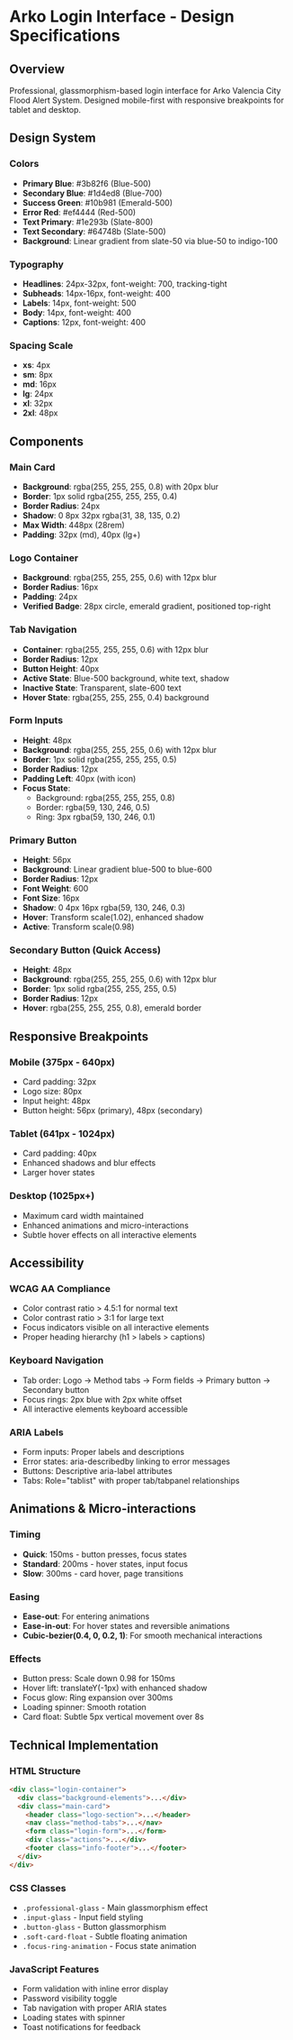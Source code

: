 # Arko Login Interface - Design Specifications

## Overview
Professional, glassmorphism-based login interface for Arko Valencia City Flood Alert System. Designed mobile-first with responsive breakpoints for tablet and desktop.

## Design System

### Colors
- **Primary Blue**: #3b82f6 (Blue-500)
- **Secondary Blue**: #1d4ed8 (Blue-700)  
- **Success Green**: #10b981 (Emerald-500)
- **Error Red**: #ef4444 (Red-500)
- **Text Primary**: #1e293b (Slate-800)
- **Text Secondary**: #64748b (Slate-500)
- **Background**: Linear gradient from slate-50 via blue-50 to indigo-100

### Typography
- **Headlines**: 24px-32px, font-weight: 700, tracking-tight
- **Subheads**: 14px-16px, font-weight: 400
- **Labels**: 14px, font-weight: 500
- **Body**: 14px, font-weight: 400
- **Captions**: 12px, font-weight: 400

### Spacing Scale
- **xs**: 4px
- **sm**: 8px  
- **md**: 16px
- **lg**: 24px
- **xl**: 32px
- **2xl**: 48px

## Components

### Main Card
- **Background**: rgba(255, 255, 255, 0.8) with 20px blur
- **Border**: 1px solid rgba(255, 255, 255, 0.4)
- **Border Radius**: 24px
- **Shadow**: 0 8px 32px rgba(31, 38, 135, 0.2)
- **Max Width**: 448px (28rem)
- **Padding**: 32px (md), 40px (lg+)

### Logo Container
- **Background**: rgba(255, 255, 255, 0.6) with 12px blur
- **Border Radius**: 16px
- **Padding**: 24px
- **Verified Badge**: 28px circle, emerald gradient, positioned top-right

### Tab Navigation
- **Container**: rgba(255, 255, 255, 0.6) with 12px blur
- **Border Radius**: 12px
- **Button Height**: 40px
- **Active State**: Blue-500 background, white text, shadow
- **Inactive State**: Transparent, slate-600 text
- **Hover State**: rgba(255, 255, 255, 0.4) background

### Form Inputs
- **Height**: 48px
- **Background**: rgba(255, 255, 255, 0.6) with 12px blur
- **Border**: 1px solid rgba(255, 255, 255, 0.5)
- **Border Radius**: 12px
- **Padding Left**: 40px (with icon)
- **Focus State**: 
  - Background: rgba(255, 255, 255, 0.8)
  - Border: rgba(59, 130, 246, 0.5)
  - Ring: 3px rgba(59, 130, 246, 0.1)

### Primary Button
- **Height**: 56px
- **Background**: Linear gradient blue-500 to blue-600
- **Border Radius**: 12px
- **Font Weight**: 600
- **Font Size**: 16px
- **Shadow**: 0 4px 16px rgba(59, 130, 246, 0.3)
- **Hover**: Transform scale(1.02), enhanced shadow
- **Active**: Transform scale(0.98)

### Secondary Button (Quick Access)
- **Height**: 48px
- **Background**: rgba(255, 255, 255, 0.6) with 12px blur
- **Border**: 1px solid rgba(255, 255, 255, 0.5)
- **Border Radius**: 12px
- **Hover**: rgba(255, 255, 255, 0.8), emerald border

## Responsive Breakpoints

### Mobile (375px - 640px)
- Card padding: 32px
- Logo size: 80px  
- Input height: 48px
- Button height: 56px (primary), 48px (secondary)

### Tablet (641px - 1024px)
- Card padding: 40px
- Enhanced shadows and blur effects
- Larger hover states

### Desktop (1025px+)
- Maximum card width maintained
- Enhanced animations and micro-interactions
- Subtle hover effects on all interactive elements

## Accessibility

### WCAG AA Compliance
- Color contrast ratio > 4.5:1 for normal text
- Color contrast ratio > 3:1 for large text
- Focus indicators visible on all interactive elements
- Proper heading hierarchy (h1 > labels > captions)

### Keyboard Navigation
- Tab order: Logo → Method tabs → Form fields → Primary button → Secondary button
- Focus rings: 2px blue with 2px white offset
- All interactive elements keyboard accessible

### ARIA Labels
- Form inputs: Proper labels and descriptions
- Error states: aria-describedby linking to error messages
- Buttons: Descriptive aria-label attributes
- Tabs: Role="tablist" with proper tab/tabpanel relationships

## Animations & Micro-interactions

### Timing
- **Quick**: 150ms - button presses, focus states
- **Standard**: 200ms - hover states, input focus
- **Slow**: 300ms - card hover, page transitions

### Easing
- **Ease-out**: For entering animations
- **Ease-in-out**: For hover states and reversible animations
- **Cubic-bezier(0.4, 0, 0.2, 1)**: For smooth mechanical interactions

### Effects
- Button press: Scale down 0.98 for 150ms
- Hover lift: translateY(-1px) with enhanced shadow
- Focus glow: Ring expansion over 300ms
- Loading spinner: Smooth rotation
- Card float: Subtle 5px vertical movement over 8s

## Technical Implementation

### HTML Structure
```html
<div class="login-container">
  <div class="background-elements">...</div>
  <div class="main-card">
    <header class="logo-section">...</header>
    <nav class="method-tabs">...</nav>
    <form class="login-form">...</form>
    <div class="actions">...</div>
    <footer class="info-footer">...</footer>
  </div>
</div>
```

### CSS Classes
- `.professional-glass` - Main glassmorphism effect
- `.input-glass` - Input field styling
- `.button-glass` - Button glassmorphism
- `.soft-card-float` - Subtle floating animation
- `.focus-ring-animation` - Focus state animation

### JavaScript Features
- Form validation with inline error display
- Password visibility toggle
- Tab navigation with proper ARIA states
- Loading states with spinner
- Toast notifications for feedback